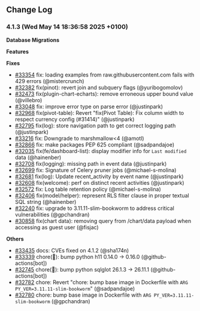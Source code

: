 <!--
Licensed to the Apache Software Foundation (ASF) under one
or more contributor license agreements.  See the NOTICE file
distributed with this work for additional information
regarding copyright ownership.  The ASF licenses this file
to you under the Apache License, Version 2.0 (the
"License"); you may not use this file except in compliance
with the License.  You may obtain a copy of the License at

  http://www.apache.org/licenses/LICENSE-2.0

Unless required by applicable law or agreed to in writing,
software distributed under the License is distributed on an
"AS IS" BASIS, WITHOUT WARRANTIES OR CONDITIONS OF ANY
KIND, either express or implied.  See the License for the
specific language governing permissions and limitations
under the License.
-->

## Change Log

### 4.1.3 (Wed May 14 18:36:58 2025 +0100)

**Database Migrations**

**Features**

**Fixes**

- [#33354](https://github.com/apache/superset/pull/33354) fix: loading examples from raw.githubusercontent.com fails with 429 errors (@mistercrunch)
- [#32382](https://github.com/apache/superset/pull/32382) fix(pinot): revert join and subquery flags (@yuribogomolov)
- [#32473](https://github.com/apache/superset/pull/32473) fix(plugin-chart-echarts): remove erroneous upper bound value (@villebro)
- [#33048](https://github.com/apache/superset/pull/33048) fix: improve error type on parse error (@justinpark)
- [#32968](https://github.com/apache/superset/pull/32968) fix(pivot-table): Revert "fix(Pivot Table): Fix column width to respect currency config (#31414)" (@justinpark)
- [#32795](https://github.com/apache/superset/pull/32795) fix(log): store navigation path to get correct logging path (@justinpark)
- [#33216](https://github.com/apache/superset/pull/33216) fix: Downgrade to marshmallow<4 (@amotl)
- [#32866](https://github.com/apache/superset/pull/32866) fix: make packages PEP 625 compliant (@sadpandajoe)
- [#32035](https://github.com/apache/superset/pull/32035) fix(fe/dashboard-list): display modifier info for `Last modified` data (@hainenber)
- [#32708](https://github.com/apache/superset/pull/32708) fix(logging): missing path in event data (@justinpark)
- [#32699](https://github.com/apache/superset/pull/32699) fix: Signature of Celery pruner jobs (@michael-s-molina)
- [#32681](https://github.com/apache/superset/pull/32681) fix(log): Update recent_activity by event name (@justinpark)
- [#32608](https://github.com/apache/superset/pull/32608) fix(welcome): perf on distinct recent activities (@justinpark)
- [#32572](https://github.com/apache/superset/pull/32572) fix: Log table retention policy (@michael-s-molina)
- [#32406](https://github.com/apache/superset/pull/32406) fix(model/helper): represent RLS filter clause in proper textual SQL string (@hainenber)
- [#32240](https://github.com/apache/superset/pull/32240) fix: upgrade to 3.11.11-slim-bookworm to address critical vulnerabilities (@gpchandran)
- [#30858](https://github.com/apache/superset/pull/30858) fix(chart data): removing query from /chart/data payload when accessing as guest user (@fisjac)

**Others**

- [#33435](https://github.com/apache/superset/pull/33435) docs: CVEs fixed on 4.1.2 (@sha174n)
- [#33339](https://github.com/apache/superset/pull/33339) chore(🦾): bump python h11 0.14.0 -> 0.16.0 (@github-actions[bot])
- [#32745](https://github.com/apache/superset/pull/32745) chore(🦾): bump python sqlglot 26.1.3 -> 26.11.1 (@github-actions[bot])
- [#32782](https://github.com/apache/superset/pull/32782) chore: Revert "chore: bump base image in Dockerfile with `ARG PY_VER=3.11.11-slim-bookworm`" (@sadpandajoe)
- [#32780](https://github.com/apache/superset/pull/32780) chore: bump base image in Dockerfile with `ARG PY_VER=3.11.11-slim-bookworm` (@gpchandran)
